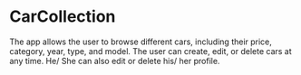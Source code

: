 # CarCollection
 The app allows the user to browse different cars, including their price, category, year, type, and model. The user can create, edit, or delete cars at any time. He/ She can also edit or delete his/ her profile.
